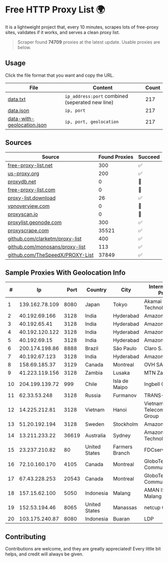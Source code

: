 
# Free HTTP Proxy List 🌍

It is a lightweight project that, every 10 minutes, scrapes lots of free-proxy sites, validates if it works, and serves a clean proxy list.


> Scraper found **74709** proxies at the latest update. Usable proxies are below.

## Usage

Click the file format that you want and copy the URL.


|File|Content|Count|
|----|-------|-----|
|[data.txt](https://raw.githubusercontent.com/themiralay/Proxy-List-World/master/data.txt)|`ip_address:port` combined (seperated new line)|217|
|[data.json](https://raw.githubusercontent.com/themiralay/Proxy-List-World/master/data.json)|`ip, port`|217|
|[data-with-geolocation.json](https://raw.githubusercontent.com/themiralay/Proxy-List-World/master/data-with-geolocation.json)|`ip, port, geolocation`|217|

## Sources

|Source|Found Proxies|Succeed|
|------|-------------|-------|
|[free-proxy-list.net](https://free-proxy-list.net)|300|✅|
|[us-proxy.org](https://www.us-proxy.org)|200|✅|
|[proxydb.net](http://proxydb.net)|0|🚫|
|[free-proxy-list.com](https://free-proxy-list.com/?page=&port=&type%5B%5D=http&type%5B%5D=https&up_time=0&search=Search)|0|🚫|
|[proxy-list.download](https://www.proxy-list.download/HTTP)|26|✅|
|[vpnoverview.com](https://vpnoverview.com/privacy/anonymous-browsing/free-proxy-servers)|0|🚫|
|[proxyscan.io](https://www.proxyscan.io)|0|🚫|
|[proxylist.geonode.com](https://proxylist.geonode.com/api/proxy-list?limit=300&page=1&sort_by=lastChecked&sort_type=desc&protocols=http,https)|300|✅|
|[proxyscrape.com](https://api.proxyscrape.com/v2/?request=displayproxies&protocol=http&timeout=10000&country=all&ssl=all&anonymity=all)|35521|✅|
|[github.com/clarketm/proxy-list](https://raw.githubusercontent.com/clarketm/proxy-list/master/proxy-list-raw.txt)|400|✅|
|[github.com/monosans/proxy-list](https://raw.githubusercontent.com/monosans/proxy-list/main/proxies/http.txt)|113|✅|
|[github.com/TheSpeedX/PROXY-List](https://raw.githubusercontent.com/TheSpeedX/PROXY-List/master/http.txt)|37849|✅|


## Sample Proxies With Geolocation Info

|#|Ip|Port|Country|City|Internet Service Provider|
|-|--|----|-------|----|-------------------------|
|1|139.162.78.109|8080|Japan|Tokyo|Akamai Technologies, Inc.|
|2|40.192.69.166|3128|India|Hyderabad|Amazon.com, Inc.|
|3|40.192.65.41|3128|India|Hyderabad|Amazon.com, Inc.|
|4|40.192.120.122|3128|India|Hyderabad|Amazon.com, Inc.|
|5|40.192.69.15|3128|India|Hyderabad|Amazon.com, Inc.|
|6|200.174.198.86|8888|Brazil|São Paulo|Claro S.A|
|7|40.192.67.123|3128|India|Hyderabad|Amazon.com, Inc.|
|8|158.69.185.37|3129|Canada|Montreal|OVH SAS|
|9|41.223.119.156|3128|Zambia|Lusaka|MTN Zambia|
|10|204.199.139.72|999|Chile|Isla de Maipo|Ingbell Chile SPA|
|11|62.33.53.248|3128|Russia|Furmanov|TRANS-TELECOM|
|12|14.225.212.81|3128|Vietnam|Hanoi|Vietnam Posts and Telecommunications Group|
|13|51.20.192.194|3128|Sweden|Stockholm|Amazon.com, Inc.|
|14|13.211.233.22|36619|Australia|Sydney|Amazon Technologies Inc.|
|15|23.237.210.82|80|United States|Farmers Branch|FDCservers.net|
|16|72.10.160.170|4105|Canada|Montreal|GloboTech Communications|
|17|67.43.228.253|20543|Canada|Montreal|GloboTech Communications|
|18|157.15.62.100|5050|Indonesia|Malang|AMAN ISP Customer Malang|
|19|152.53.194.46|8065|United States|Manassas|netcup GmbH|
|20|103.175.240.87|8080|Indonesia|Buaran|LDP|



## Contributing

Contributions are welcome, and they are greatly appreciated! Every
little bit helps, and credit will always be given.

